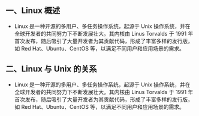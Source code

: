 ## 一、Linux 概述



- Linux 是一种开源的多用户、多任务操作系统，起源于 Unix 操作系统，并在全球开发者的共同努力下不断发展壮大。其内核由 Linus Torvalds 于 1991 年首次发布，随后吸引了大量开发者为其贡献代码，形成了丰富多样的发行版，如 Red Hat、Ubuntu、CentOS 等，以满足不同用户和应用场景的需求。

## 二、Linux 与 Unix 的关系



- Linux 是一种开源的多用户、多任务操作系统，起源于 Unix 操作系统，并在全球开发者的共同努力下不断发展壮大。其内核由 Linus Torvalds 于 1991 年首次发布，随后吸引了大量开发者为其贡献代码，形成了丰富多样的发行版，如 Red Hat、Ubuntu、CentOS 等，以满足不同用户和应用场景的需求。
